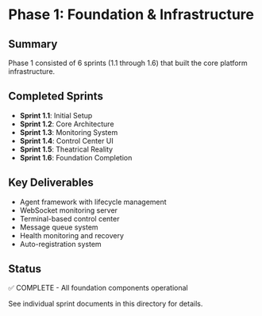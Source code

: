 # Phase 1: Foundation & Infrastructure

## Summary
Phase 1 consisted of 6 sprints (1.1 through 1.6) that built the core platform infrastructure.

## Completed Sprints
- **Sprint 1.1**: Initial Setup
- **Sprint 1.2**: Core Architecture  
- **Sprint 1.3**: Monitoring System
- **Sprint 1.4**: Control Center UI
- **Sprint 1.5**: Theatrical Reality
- **Sprint 1.6**: Foundation Completion

## Key Deliverables
- Agent framework with lifecycle management
- WebSocket monitoring server
- Terminal-based control center
- Message queue system
- Health monitoring and recovery
- Auto-registration system

## Status
✅ COMPLETE - All foundation components operational

See individual sprint documents in this directory for details.